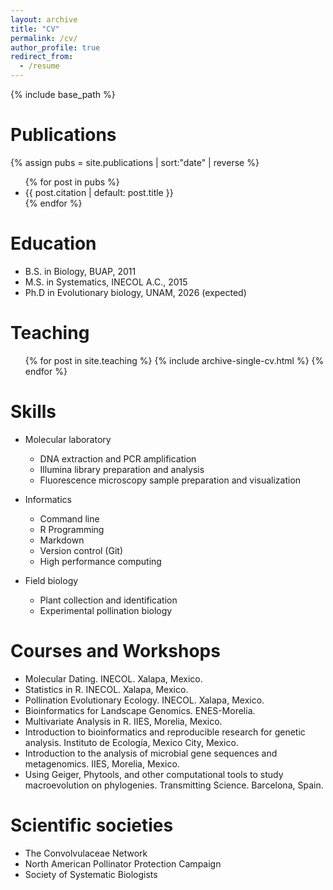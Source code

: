 ```yaml
---
layout: archive
title: "CV"
permalink: /cv/
author_profile: true
redirect_from:
  - /resume
---
```


{% include base_path %}

<h1>Publications</h1>
{% assign pubs = site.publications | sort:"date" | reverse %}

<ul class="bibliography">
{% for post in pubs %}
  <li>
    {{ post.citation | default: post.title }}
  </li>
{% endfor %}
</ul>

  
Education
======
* B.S. in Biology, BUAP, 2011
* M.S. in Systematics, INECOL A.C., 2015
* Ph.D in Evolutionary biology, UNAM, 2026 (expected)
  
Teaching
======
  <ul>{% for post in site.teaching %}
    {% include archive-single-cv.html %}
  {% endfor %}</ul>  
  
Skills
======
* Molecular laboratory
  * DNA extraction and PCR amplification
  * Illumina library preparation and analysis
  * Fluorescence microscopy sample preparation and visualization
  
* Informatics
  * Command line
  * R Programming 
  * Markdown
  * Version control (Git)
  * High performance computing
    
* Field biology
  * Plant collection and identification
  * Experimental pollination biology
  
Courses and Workshops
======
 * Molecular Dating. INECOL. Xalapa, Mexico. 
 * Statistics in R. INECOL. Xalapa, Mexico.
 * Pollination Evolutionary Ecology. INECOL. Xalapa, Mexico. 
 * Bioinformatics for Landscape Genomics. ENES-Morelia.
 * Multivariate Analysis in R. IIES, Morelia, Mexico.
 * Introduction to bioinformatics and reproducible research for genetic analysis. Instituto de Ecología, Mexico City, Mexico.
 * Introduction to the analysis of microbial gene sequences and metagenomics. IIES, Morelia, Mexico.
 * Using Geiger, Phytools, and other computational tools to study macroevolution on phylogenies. Transmitting Science. Barcelona, Spain.
 
Scientific societies
======
 * The Convolvulaceae Network
 * North American Pollinator Protection Campaign
 * Society of Systematic Biologists

